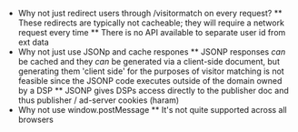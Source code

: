 * Why not just redirect users through /visitormatch on every request?
** These redirects are typically not cacheable; they will require a network request every time
** There is no API available to separate user id from ext data
* Why not just use JSONp and cache respones
** JSONP responses *can* be cached and they *can* be generated via a client-side document, but generating them 'client side' for the purposes of visitor matching is not feasible since the JSONP code executes outside of the domain owned by a DSP
** JSONP gives DSPs access directly to the publisher doc and thus publisher / ad-server cookies (haram)
* Why not use window.postMessage
** It's not quite supported across all browsers